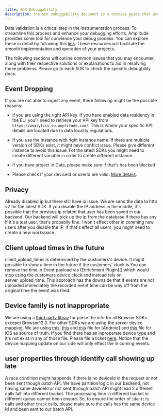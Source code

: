 ```yaml
---
title: SDK Debuggability 
description: The SDK Debuggability document is a concise guide that provides solutions for common problems, debugging techniques, best practices, and troubleshooting guides to help developers efficiently resolve issues during SDK use.
---
```


Data validation is a critical step in the instrumentation process. To streamline this process and enhance your debugging efforts, Amplitude provides some tool for convience your debug process.  You can explore these in detail by following this [link](../data/debugger). These resources will facilitate the smooth implementation and operation of your projects.

The following sections will outline common issues that you may encounter, along with their respective solutions or explanations to aid in resolving these problems. Please go to each SDK to check the specific debugbility docs. 

## Event Dropping

If you are not able to ingest any event, there following might be the possible reasons:

- if you are using the right API key. If you have enabled data residency in the EU, you'll need to retrieve your API key from `https://analytics.eu.amplitude.com/`. This is where your specific API details are located due to data locality regulations.

- If you use the instance with right instance name. If there are multiple version of SDKs exist, it might have conflict issue. Please give different instance to avoid this issue. Fot the latest SDKs you might need to create different variable in order to create different instance. 

- If you have project in Data, please make sure if that's has been blocked

- Please check if your deviceId or userId are valid. [More details](../apis/http-v2-api/#device-ids-and-user-ids-minimum-length).

## Privacy 

Already disabled ip but there still have ip issue. We are send the data to http v2 for the latest SDK. If you disable the IP address in the middle, it's possible that the previous ip related that user has been saved in our backend. Our backend will pick up the ip from the database if there has any. If it's a test user, that's probabily fine. I won't effect other in comming new users after you disable the IP. If that's effect all users, you might need to create a new workspace. 

## Client upload times in the future

client_upload_times is determined by the customers's device. It might possible to show a time in the future if the customers' clock is 
You can remove the time in Event payload via (Enrichment Plugin]() which would stop using the customers device clock and instead rely on server_upload_time. This approach has the downside that if events are not uploaded immediately the recorded event time can be way off from the original time the event was fired.

## Device family is not inappropriate

We are using a [third party libray](https://github.com/faisalman/ua-parser-js) for parse the info for all Browser SDKs excepet Browser^2.0. For other SDKs we are using the server device mapping. We are using [this](http://storage.googleapis.com/play_public/supported_devices.html), [this](https://en.wikipedia.org/wiki/List_of_Android_smartphones) and [this](https://en.wikipedia.org/wiki/Comparison_of_tablet_computers) file for [Android] and [this](https://www.theiphonewiki.com/wiki/Models) file for iOS as source of truth. If you find there has an inproperate device type and it's not exist in any of those file. Please file a ticket [here](https://help.amplitude.com/hc/en-us/requests/new). Notice that the device mapping update on our side will only effect the in coming events. 

## user properties through identify call showing up late

A race condition might happends if there is no deviceId in the request or not been sent though batch API. We have partition logic in our backend, not having same deviceId or not sent through batch API might lead 2 different calls fall into different bucket. The processing time in different bucket in different queue cannot been ensure. So, to ensure the order of `identify` calls and other `track` calls, please make sure the calls has the same device Id and been sent to our batch API. 